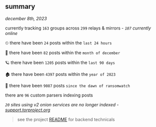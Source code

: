 
## summary
_december 8th, 2023_

currently tracking `163` groups across `299` relays & mirrors - _`107` currently online_

⏲ there have been `24` posts within the `last 24 hours`

🦈 there have been `82` posts within the `month of december`

🪐 there have been `1205` posts within the `last 90 days`

🏚 there have been `4397` posts within the `year of 2023`

🦕 there have been `9087` posts `since the dawn of ransomwatch`

there are `96` custom parsers indexing posts

_`20` sites using v2 onion services are no longer indexed - [support.torproject.org](https://support.torproject.org/onionservices/v2-deprecation/)_

> see the project [README](https://github.com/joshhighet/ransomwatch#ransomwatch--) for backend technicals
